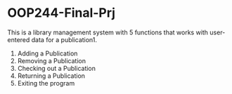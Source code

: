 # OOP244-Final-Prj
This is a library management system with 5 functions that works with user-entered data for a publication1. 
1. Adding a Publication
2. Removing a Publication
3. Checking out a Publication
4. Returning a Publication
5. Exiting the program
